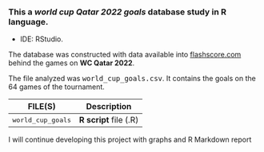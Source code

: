 ### This a ***world cup Qatar 2022 goals*** database study in R language.

+ IDE: RStudio.

The database was constructed with data available into [flashscore.com](https://flashscore.com) behind the games on **WC Qatar 2022**.

The file analyzed was <kbd>world_cup_goals.csv</kbd>. It contains the goals on the 64 games of the tournament.


FILE(S)                              | Description
-----------------------------------  | ------------------------
<kbd>world_cup_goals</kbd>           | **R script** file (.R)

I will continue developing this project with graphs and R Markdown report
